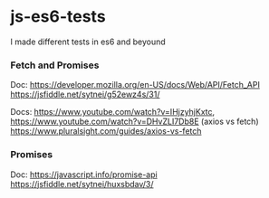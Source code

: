 # js-es6-tests
I made different tests in es6 and beyound

### Fetch and Promises
Doc: https://developer.mozilla.org/en-US/docs/Web/API/Fetch_API
https://jsfiddle.net/sytnei/g52ewz4s/31/

Docs: https://www.youtube.com/watch?v=IHjzyhjKxtc, https://www.youtube.com/watch?v=DHvZLI7Db8E (axios vs fetch) https://www.pluralsight.com/guides/axios-vs-fetch

### Promises 
Doc: https://javascript.info/promise-api
https://jsfiddle.net/sytnei/huxsbdav/3/
